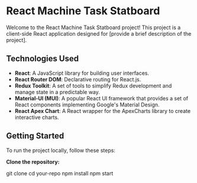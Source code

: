 # React Machine Task Statboard

Welcome to the React Machine Task Statboard project! This project is a client-side React application designed for [provide a brief description of the project].

## Technologies Used

- **React**: A JavaScript library for building user interfaces.
- **React Router DOM**: Declarative routing for React.js.
- **Redux Toolkit**: A set of tools to simplify Redux development and manage state in a predictable way.
- **Material-UI (MUI)**: A popular React UI framework that provides a set of React components implementing Google's Material Design.
- **React Apex Chart**: A React wrapper for the ApexCharts library to create interactive charts.

## Getting Started

To run the project locally, follow these steps:

 **Clone the repository:**
  
 git clone
   cd your-repo
   npm install 
   npm start
 

